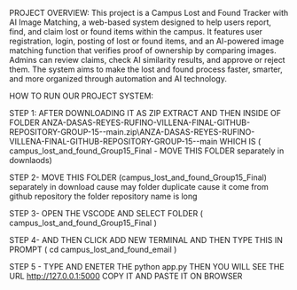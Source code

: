 PROJECT OVERVIEW:
This project is a Campus Lost and Found Tracker with AI Image Matching, a web-based system designed to help users report, find, and claim lost or found items within the campus. It features user registration, login, posting of lost or found items, and an AI-powered image matching function that verifies proof of ownership by comparing images. Admins can review claims, check AI similarity results, and approve or reject them. The system aims to make the lost and found process faster, smarter, and more organized through automation and AI technology.

HOW TO RUN OUR PROJECT SYSTEM:

STEP 1: AFTER DOWNLOADING IT AS ZIP EXTRACT AND THEN INSIDE OF FOLDER ANZA-DASAS-REYES-RUFINO-VILLENA-FINAL-GITHUB-REPOSITORY-GROUP-15--main.zip\ANZA-DASAS-REYES-RUFINO-VILLENA-FINAL-GITHUB-REPOSITORY-GROUP-15--main WHICH IS ( campus_lost_and_found_Group15_Final - MOVE THIS FOLDER separately in downlaods)

STEP 2- MOVE THIS FOLDER (campus_lost_and_found_Group15_Final) separately in download cause may folder duplicate cause it come from github repository the folder repository name is long


STEP 3- OPEN THE VSCODE AND SELECT FOLDER (  campus_lost_and_found_Group15_Final )

STEP 4- AND THEN CLICK ADD NEW TERMINAL AND THEN TYPE THIS IN PROMPT ( cd campus_lost_and_found_email )

STEP 5 - TYPE AND ENETER THE python app.py THEN YOU WILL SEE THE URL  http://127.0.0.1:5000 COPY IT AND PASTE IT ON BROWSER


